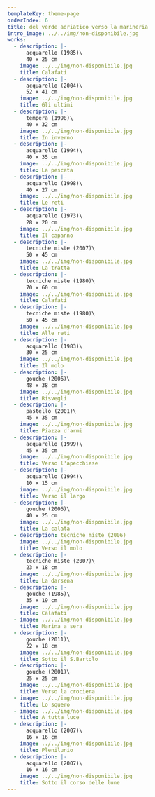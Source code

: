 ```yaml
---
templateKey: theme-page
orderIndex: 6
title: del verde adriatico verso la marineria
intro_image: ../../img/non-disponibile.jpg
works:
  - description: |-
      acquarello (1985)\
      40 x 25 cm
    image: ../../img/non-disponibile.jpg
    title: Calafati
  - description: |-
      acquarello (2004)\
      52 x 41 cm
    image: ../../img/non-disponibile.jpg
    title: Gli ultimi
  - description: |-
      tempera (1998)\
      40 x 32 cm
    image: ../../img/non-disponibile.jpg
    title: In inverno
  - description: |-
      acquarello (1994)\
      40 x 35 cm
    image: ../../img/non-disponibile.jpg
    title: La pescata
  - description: |-
      acquarello (1998)\
      40 x 27 cm
    image: ../../img/non-disponibile.jpg
    title: Le reti
  - description: |-
      acquarello (1973)\
      28 x 20 cm
    image: ../../img/non-disponibile.jpg
    title: Il capanno
  - description: |-
      tecniche miste (2007)\
      50 x 45 cm
    image: ../../img/non-disponibile.jpg
    title: La tratta
  - description: |-
      tecniche miste (1980)\
      70 x 60 cm
    image: ../../img/non-disponibile.jpg
    title: Calafati
  - description: |-
      tecniche miste (1980)\
      50 x 45 cm
    image: ../../img/non-disponibile.jpg
    title: Alle reti
  - description: |-
      acquarello (1983)\
      30 x 25 cm
    image: ../../img/non-disponibile.jpg
    title: Il molo
  - description: |-
      gouche (2006)\
      48 x 38 cm
    image: ../../img/non-disponibile.jpg
    title: Risvegli
  - description: |-
      pastello (2001)\
      45 x 35 cm
    image: ../../img/non-disponibile.jpg
    title: Piazza d'armi
  - description: |-
      acquarello (1999)\
      45 x 35 cm
    image: ../../img/non-disponibile.jpg
    title: Verso l'apecchiese
  - description: |-
      acquarello (1994)\
      10 x 15 cm
    image: ../../img/non-disponibile.jpg
    title: Verso il largo
  - description: |-
      gouche (2006)\
      40 x 25 cm
    image: ../../img/non-disponibile.jpg
    title: La calata
  - description: tecniche miste (2006)
    image: ../../img/non-disponibile.jpg
    title: Verso il molo
  - description: |-
      tecniche miste (2007)\
      23 x 18 cm
    image: ../../img/non-disponibile.jpg
    title: La darsena
  - description: |-
      gouche (1985)\
      35 x 19 cm
    image: ../../img/non-disponibile.jpg
    title: Calafati
  - image: ../../img/non-disponibile.jpg
    title: Marina a sera
  - description: |-
      gouche (2011)\
      22 x 18 cm
    image: ../../img/non-disponibile.jpg
    title: Sotto il S.Bartolo
  - description: |-
      gouche (2001)\
      25 x 25 cm
    image: ../../img/non-disponibile.jpg
    title: Verso la crociera
  - image: ../../img/non-disponibile.jpg
    title: Lo squero
  - image: ../../img/non-disponibile.jpg
    title: A tutta luce
  - description: |-
      acquarello (2007)\
      16 x 16 cm
    image: ../../img/non-disponibile.jpg
    title: Plenilunio
  - description: |-
      acquarello (2007)\
      16 x 16 cm
    image: ../../img/non-disponibile.jpg
    title: Sotto il corso delle lune
---
```


